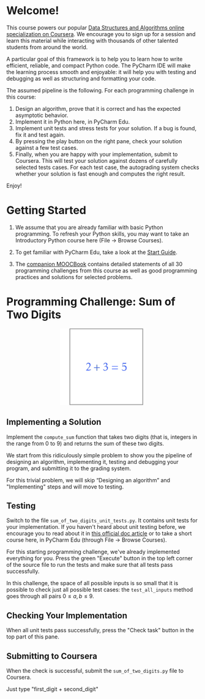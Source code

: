# Welcome!

This course powers our popular
<a href="https://www.coursera.org/specializations/data-structures-algorithms">Data Structures and Algorithms online specialization on Coursera</a>.
We encourage you to sign up for a session and learn
this material while interacting with thousands of
other talented students from around the world.

A particular goal of this framework is to help you to learn how to
write efficient, reliable, and compact Python code. The PyCharm IDE
will make the learning process smooth and enjoyable: it will help
you with testing and debugging as well as structuring and formatting your code.

The assumed pipeline is the following.
For each programming challenge in this course:
<ol>
<li>Design an algorithm, prove that it is correct and has the expected asymptotic behavior.</li>
<li>Implement it in Python here, in PyCharm Edu.</li>
<li>Implement unit tests and stress tests for your solution. If a bug is found, fix it and test again.</li>
<li>By pressing the play button on the right pane, check your solution against a few test cases.</li>
<li>Finally, when you are happy with your implementation, submit to Coursera.
    This will test your solution against dozens of carefully selected tests cases.
    For each test case, the autograding system checks whether your solution is fast enough and
    computes the right result.</li>
</ol>

Enjoy!

# Getting Started

1. We assume that you are already familiar
with basic Python programming. To refresh
your Python skills, you may want to take an
Introductory Python course here
(File -> Browse Courses).

2. To get familiar with PyCharm Edu, 
take a look at the 
<a href="https://www.jetbrains.com/help/pycharm-edu/student-s-guide.html">Start Guide</a>.

3. The <a href="http://bit.ly/2ETCmR6">companion MOOCBook</a> contains
detailed statements of all 30 programming challenges
from this course as well as good programming practices
and solutions for selected problems.

# Programming Challenge: Sum of Two Digits

<center><img src="logo.png" height="200px"></center>

## Implementing a Solution
Implement the `compute_sum` function that takes two digits (that is,
integers in the range from 0 to 9) and returns the sum of these two digits.

We start from this ridiculously simple problem to show you the
pipeline of designing an algorithm,
implementing it, testing and debugging your program, and
submitting it to the grading system.

For this trivial problem, we will skip “Designing an algorithm” and "Implementing"
steps and will move to testing.

## Testing
Switch to the file `sum_of_two_digits_unit_tests.py`.
It contains unit tests for your implementation. If
you haven't heard about unit testing before, we
encourage you to read about it in 
<a href="https://docs.python.org/3/library/unittest.html">this official 
doc article</a>
or to take a short course here, in PyCharm Edu
(through File -> Browse Courses).

For this starting programming challenge, we've already
implemented everything for you. Press the green "Execute"
button in the top left corner of the source file to run the
tests and make sure that all tests pass successfully.

In this challenge, the space of all possible inputs
is so small that it is possible to check just all possible
test cases: the `test_all_inputs` method goes through all
pairs $0 \le a, b \le 9$.

## Checking Your Implementation
When all unit tests pass successfully, press the "Check task"
button in the top part of this pane.

## Submitting to Coursera
When the check is successful, submit the `sum_of_two_digits.py`
file to Coursera.

<div class='hint'>Just type "first_digit + second_digit"</div>
